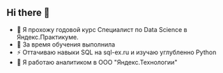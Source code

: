 ## Hi there 👋
- 🔭 Я прохожу годовой курс Специалист по Data Science в Яндекс.Практикуме.
- 🌱 За время обучения выполнила 
- ⚡ Оттачиваю навыки SQL на sql-ex.ru и изучаю углубленно Python
- 👯 Я работаю аналитиком в ООО "Яндекс.Технологии" 
<!--
**katerinaonic/katerinaonic** is a ✨ _special_ ✨ repository because its `README.md` (this file) appears on your GitHub profile.

Here are some ideas to get you started:

- 🔭 Я прохожу годовой курс Специалист по Data Science в Яндекс.Практикуме.
- 🌱 За время обучения выполнила 
- ⚡ Оттачиваю навыки SQL на sql-ex.ru и изучаю углубленно Python
- 👯 Я работаю аналитиком в ООО "Яндекс.Технологии" 
- 🤔 I’m looking for help with ...
- 💬 Ask me about ...
- 📫 How to reach me: ...
- 😄 Pronouns: ...
- ⚡ Fun fact: ...
-->

